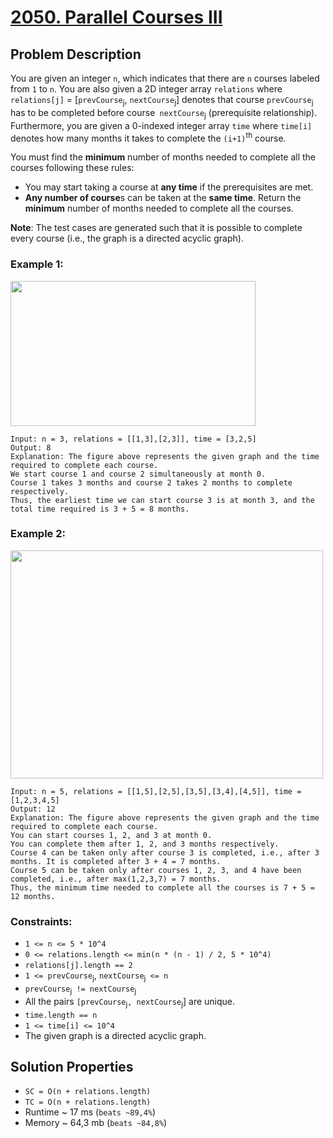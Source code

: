 # [2050. Parallel Courses III](https://leetcode.com/problems/parallel-courses-iii/description)

## Problem Description

You are given an integer `n`, which indicates that there are `n` courses labeled from `1` to `n`. You are also given a 2D integer array `relations` where `relations[j]` = [`prevCourse`<sub>j</sub>, `nextCourse`<sub>j</sub>] denotes that course `prevCourse`<sub>j</sub> has to be completed before course` nextCourse`<sub>j</sub> (prerequisite relationship). Furthermore, you are given a 0-indexed integer array `time` where `time[i]` denotes how many months it takes to complete the `(i+1)`<sup>th</sup> course.

You must find the **minimum** number of months needed to complete all the courses following these rules:

* You may start taking a course at **any time** if the prerequisites are met.
* **Any number of course**s can be taken at the **same time**.
Return the **minimum** number of months needed to complete all the courses.

**Note**: The test cases are generated such that it is possible to complete every course (i.e., the graph is a directed acyclic graph).

### Example 1:
<img alt="" src="https://assets.leetcode.com/uploads/2021/10/07/ex1.png" style="width: 392px; height: 232px;">

```
Input: n = 3, relations = [[1,3],[2,3]], time = [3,2,5]
Output: 8
Explanation: The figure above represents the given graph and the time required to complete each course.
We start course 1 and course 2 simultaneously at month 0.
Course 1 takes 3 months and course 2 takes 2 months to complete respectively.
Thus, the earliest time we can start course 3 is at month 3, and the total time required is 3 + 5 = 8 months.
```

### Example 2:
<img alt="" src="https://assets.leetcode.com/uploads/2021/10/07/ex2.png" style="width: 500px; height: 365px;">

```
Input: n = 5, relations = [[1,5],[2,5],[3,5],[3,4],[4,5]], time = [1,2,3,4,5]
Output: 12
Explanation: The figure above represents the given graph and the time required to complete each course.
You can start courses 1, 2, and 3 at month 0.
You can complete them after 1, 2, and 3 months respectively.
Course 4 can be taken only after course 3 is completed, i.e., after 3 months. It is completed after 3 + 4 = 7 months.
Course 5 can be taken only after courses 1, 2, 3, and 4 have been completed, i.e., after max(1,2,3,7) = 7 months.
Thus, the minimum time needed to complete all the courses is 7 + 5 = 12 months.
```

### Constraints:

* `1 <= n <= 5 * 10^4`
* `0 <= relations.length <= min(n * (n - 1) / 2, 5 * 10^4)`
* `relations[j].length == 2`
* `1 <= prevCourse`<sub>j</sub>, `nextCourse`<sub>j</sub>` <= n`
* `prevCourse`<sub>j</sub>` != nextCourse`<sub>j</sub>
* All the pairs `[prevCourse`<sub>j</sub>`, nextCourse`<sub>j</sub>] are unique.
* `time.length == n`
* `1 <= time[i] <= 10^4`
* The given graph is a directed acyclic graph.


## Solution Properties

* `SC = O(n + relations.length)`
* `TC = O(n + relations.length)`
* Runtime ~ 17 ms (`beats ~89,4%`)
* Memory ~ 64,3 mb (`beats ~84,8%`)